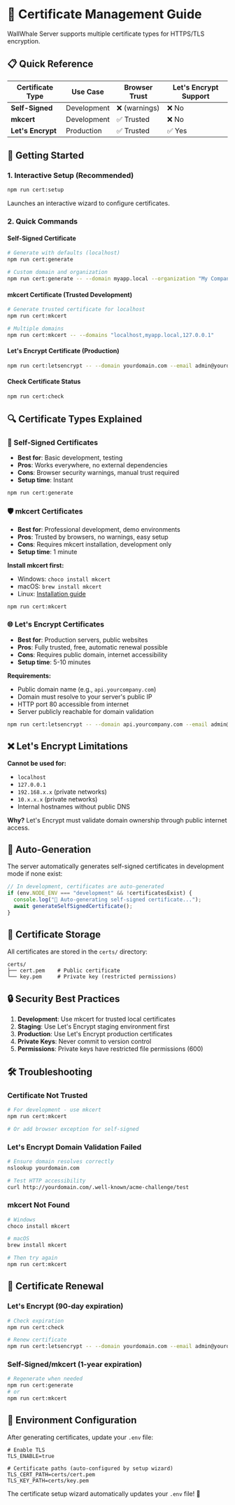 # 🔐 Certificate Management Guide

WallWhale Server supports multiple certificate types for HTTPS/TLS encryption.

## 📋 Quick Reference

| Certificate Type | Use Case | Browser Trust | Let's Encrypt Support |
|-----------------|----------|---------------|----------------------|
| **Self-Signed** | Development | ❌ (warnings) | ❌ No |
| **mkcert** | Development | ✅ Trusted | ❌ No |
| **Let's Encrypt** | Production | ✅ Trusted | ✅ Yes |

## 🚀 Getting Started

### 1. Interactive Setup (Recommended)
```bash
npm run cert:setup
```
Launches an interactive wizard to configure certificates.

### 2. Quick Commands

#### Self-Signed Certificate
```bash
# Generate with defaults (localhost)
npm run cert:generate

# Custom domain and organization
npm run cert:generate -- --domain myapp.local --organization "My Company"
```

#### mkcert Certificate (Trusted Development)
```bash
# Generate trusted certificate for localhost
npm run cert:mkcert

# Multiple domains
npm run cert:mkcert -- --domains "localhost,myapp.local,127.0.0.1"
```

#### Let's Encrypt Certificate (Production)
```bash
npm run cert:letsencrypt -- --domain yourdomain.com --email admin@yourdomain.com
```

#### Check Certificate Status
```bash
npm run cert:check
```

## 🔍 Certificate Types Explained

### 🔧 Self-Signed Certificates
- **Best for**: Basic development, testing
- **Pros**: Works everywhere, no external dependencies
- **Cons**: Browser security warnings, manual trust required
- **Setup time**: Instant

```bash
npm run cert:generate
```

### 🛡️ mkcert Certificates
- **Best for**: Professional development, demo environments
- **Pros**: Trusted by browsers, no warnings, easy setup
- **Cons**: Requires mkcert installation, development only
- **Setup time**: 1 minute

**Install mkcert first:**
- Windows: `choco install mkcert`
- macOS: `brew install mkcert`
- Linux: [Installation guide](https://github.com/FiloSottile/mkcert#installation)

```bash
npm run cert:mkcert
```

### 🌐 Let's Encrypt Certificates
- **Best for**: Production servers, public websites
- **Pros**: Fully trusted, free, automatic renewal possible
- **Cons**: Requires public domain, internet accessibility
- **Setup time**: 5-10 minutes

**Requirements:**
- Public domain name (e.g., `api.yourcompany.com`)
- Domain must resolve to your server's public IP
- HTTP port 80 accessible from internet
- Server publicly reachable for domain validation

```bash
npm run cert:letsencrypt -- --domain api.yourcompany.com --email admin@yourcompany.com
```

## ❌ Let's Encrypt Limitations

**Cannot be used for:**
- `localhost`
- `127.0.0.1`
- `192.168.x.x` (private networks)
- `10.x.x.x` (private networks)
- Internal hostnames without public DNS

**Why?** Let's Encrypt must validate domain ownership through public internet access.

## 🔄 Auto-Generation

The server automatically generates self-signed certificates in development mode if none exist:

```typescript
// In development, certificates are auto-generated
if (env.NODE_ENV === "development" && !certificatesExist) {
  console.log("🔧 Auto-generating self-signed certificate...");
  await generateSelfSignedCertificate();
}
```

## 📁 Certificate Storage

All certificates are stored in the `certs/` directory:
```
certs/
├── cert.pem    # Public certificate
└── key.pem     # Private key (restricted permissions)
```

## 🔒 Security Best Practices

1. **Development**: Use mkcert for trusted local certificates
2. **Staging**: Use Let's Encrypt staging environment first
3. **Production**: Use Let's Encrypt production certificates
4. **Private Keys**: Never commit to version control
5. **Permissions**: Private keys have restricted file permissions (600)

## 🛠️ Troubleshooting

### Certificate Not Trusted
```bash
# For development - use mkcert
npm run cert:mkcert

# Or add browser exception for self-signed
```

### Let's Encrypt Domain Validation Failed
```bash
# Ensure domain resolves correctly
nslookup yourdomain.com

# Test HTTP accessibility
curl http://yourdomain.com/.well-known/acme-challenge/test
```

### mkcert Not Found
```bash
# Windows
choco install mkcert

# macOS
brew install mkcert

# Then try again
npm run cert:mkcert
```

## 🔄 Certificate Renewal

### Let's Encrypt (90-day expiration)
```bash
# Check expiration
npm run cert:check

# Renew certificate
npm run cert:letsencrypt -- --domain yourdomain.com --email admin@yourdomain.com
```

### Self-Signed/mkcert (1-year expiration)
```bash
# Regenerate when needed
npm run cert:generate
# or
npm run cert:mkcert
```

## 📖 Environment Configuration

After generating certificates, update your `.env` file:

```env
# Enable TLS
TLS_ENABLE=true

# Certificate paths (auto-configured by setup wizard)
TLS_CERT_PATH=certs/cert.pem
TLS_KEY_PATH=certs/key.pem
```

The certificate setup wizard automatically updates your `.env` file! 🎉
